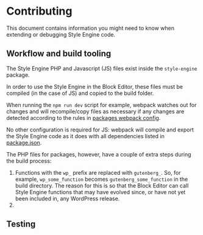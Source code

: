 # Contributing

This document contains information you might need to know when extending or debugging Style Engine code.

## Workflow and build tooling

The Style Engine PHP and Javascript (JS) files exist inside the `style-engine` package. 

In order to use the Style Engine in the Block Editor, these files must be compiled (in the case of JS) and copied to the  build folder.

When running the `npm run dev` script for example, webpack watches out for changes and will recompile/copy files as necessary if any changes are detected according to the rules in  [packages webpack config](https://github.com/WordPress/gutenberg/tree/HEAD/tools/webpack/packages.js).

No other configuration is required for JS: webpack will compile and export the Style Engine code as it does with all dependencies listed in [package.json](https://github.com/WordPress/gutenberg/tree/HEAD/package.json).

The PHP files for packages, however, have a couple of extra steps during the build process:

1. Functions with the `wp_` prefix are replaced with `gutenberg_`. So, for example, `wp_some_function` becomes `gutenberg_some_function` in the build directory. The reason for this is so that the Block Editor can call Style Engine functions that may have evolved since, or have not yet been included in, any WordPress release.
2. 

## Testing
